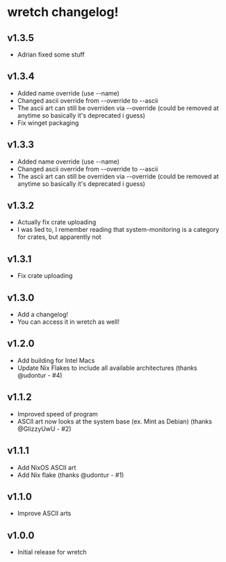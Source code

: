 # wretch changelog!

## v1.3.5
* Adrian fixed some stuff

## v1.3.4
* Added name override (use --name)
* Changed ascii override from --override to --ascii
* The ascii art can still be overriden via --override (could be removed at anytime so basically it's deprecated i guess)
* Fix winget packaging

## v1.3.3
* Added name override (use --name)
* Changed ascii override from --override to --ascii
* The ascii art can still be overriden via --override (could be removed at anytime so basically it's deprecated i guess)

## v1.3.2
* Actually fix crate uploading
* I was lied to, I remember reading that system-monitoring is a category for crates, but apparently not

## v1.3.1
* Fix crate uploading

## v1.3.0
* Add a changelog!
* You can access it in wretch as well!

## v1.2.0
* Add building for Intel Macs
* Update Nix Flakes to include all available architectures (thanks @udontur - #4)

## v1.1.2
* Improved speed of program
* ASCII art now looks at the system base (ex. Mint as Debian) (thanks @GlizzyUwU - #2)

## v1.1.1
* Add NixOS ASCII art
* Add Nix flake (thanks @udontur - #1)

## v1.1.0
* Improve ASCII arts

## v1.0.0
* Initial release for wretch
